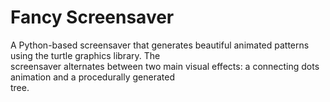 # Fancy Screensaver                                                                                               
                                                                                                               
A Python-based screensaver that generates beautiful animated patterns using the turtle graphics library. The      
screensaver alternates between two main visual effects: a connecting dots animation and a procedurally generated  
tree.